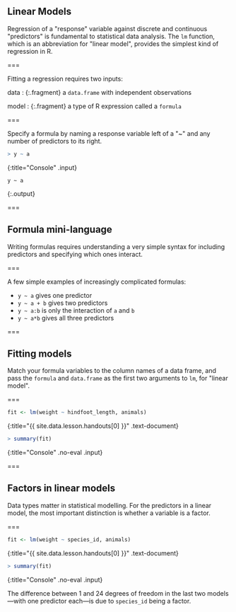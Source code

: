 ---
---

## Linear Models

Regression of a "response" variable against discrete and continuous "predictors"
is fundamental to statistical data analysis. The `lm` function, which is an
abbreviation for "linear model", provides the simplest kind of regression in R.

===

Fitting a regression requires two inputs:

data
: {:.fragment} a `data.frame` with independent observations

model
: {:.fragment} a type of R expression called a `formula`

===

Specify a formula by naming a response variable left of a "~" and any number of
predictors to its right.



~~~r
> y ~ a
~~~
{:title="Console" .input}


~~~
y ~ a
~~~
{:.output}


===

## Formula mini-language

Writing formulas requires understanding a very simple syntax for including
predictors and specifying which ones interact.

===

A few simple examples of increasingly complicated formulas:

- `y ~ a` gives one predictor
- `y ~ a + b` gives two predictors
- `y ~ a:b` is only the interaction of `a` and `b`
- `y ~ a*b` gives all three predictors

===

## Fitting models

Match your formula variables to the column names of a data frame, and pass the
`formula` and `data.frame` as the first two arguments to `lm`, for "linear
model".

===



~~~r
fit <- lm(weight ~ hindfoot_length, animals)
~~~
{:title="{{ site.data.lesson.handouts[0] }}" .text-document}



~~~r
> summary(fit)
~~~
{:title="Console" .no-eval .input}


===

## Factors in linear models

Data types matter in statistical modelling. For the predictors in a linear
model, the most important distinction is whether a variable is a factor.

===



~~~r
fit <- lm(weight ~ species_id, animals)
~~~
{:title="{{ site.data.lesson.handouts[0] }}" .text-document}



~~~r
> summary(fit)
~~~
{:title="Console" .no-eval .input}


The difference between 1 and 24 degrees of freedom in the last two models—with
one predictor each—is due to `species_id` being a factor.
